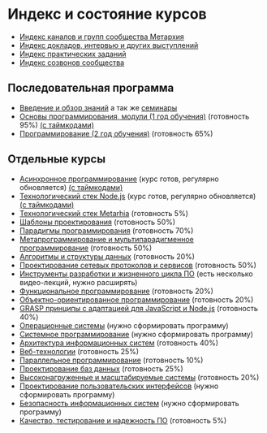 # Индекс и состояние курсов

- [Индекс каналов и групп сообщества Метархия](Links.md)
- [Индекс докладов, интервью и других выступлений](Courses/Talks.md)
- [Индекс практических заданий](Practice/Index.md)
- [Индекс созвонов сообщества](Archive/WeeklyCall.md)

## Последовательная программа

- [Введение и обзор знаний](Courses/Introduction.md)
  а так же [семинары](Courses/Seminars.md)
- [Основы программирования, модули (1 год обучения)](Courses/Fundamentals.md)
  (готовность 95%) [(с таймкодами)](Courses/Fundamentals-timecodes.md)
- [Программирование (2 год обучения)](Courses/Advanced.md)
  (готовность 65%)

## Отдельные курсы

- [Асинхронное программирование](Courses/Asynchronous.md)
  (курс готов, регулярно обновляется)
  [(с таймкодами)](Courses/Asynchronous-timecodes.md)
- [Технологический стек Node.js](Courses/NodeJS.md)
  (курс готов, регулярно обновляется)
  [(с таймкодами)](Courses/NodeJS-timecodes.md)
- [Технологический стек Metarhia](Courses/Metarhia.md)
  (готовность 5%)
- [Шаблоны проектирования](Courses/Patterns.md)
  (готовность 50%)
- [Парадигмы программирования](Courses/Paradigms.md)
  (готовность 70%)
- [Метапрограммирование и мультипарадигменное программирование](Courses/Metaprogramming.md)
  (готовность 50%)
- [Алгоритмы и структуры данных](Courses/AlgAndData.md)
  (готовность 20%)
- [Проектирование сетевых протоколов и сервисов](Courses/Network.md)
  (готовность 50%)
- [Инструменты разработки и жизненного цикла ПО](Courses/Tools.md)
  (есть несколько видео-лекций, нужно расширять)
- [Функциональное программирование](Courses/Functional.md)
  (готовность 20%)
- [Объектно-ориентированное программирование](Courses/OOP.md)
  (готовность 20%)
- [GRASP принципы с адаптацией для JavaScript и Node.js](Courses/GRASP.md)
  (готовность 40%)
- [Операционные системы](Courses/OS.md)
  (нужно сформировать программу)
- [Системное программирование](Courses/System.md)
  (нужно сформировать программу)
- [Архитектура информационных систем](Courses/Architecture.md)
  (готовность 40%)
- [Веб-технологии](Courses/Web.md)
  (готовность 25%)
- [Параллельное программирование](Courses/Parallel.md)
  (готовность 10%)
- [Проектирование баз данных](Courses/Databases.md)
  (готовность 25%)
- [Высоконагруженные и масштабируемые системы](Courses/Highload.md)
  (готовность 20%)
- [Проектирование пользовательских интерфейсов](Courses/UI-UX.md)
  (нужно сформировать программу)
- [Безопасность информационных систем](Courses/Security.md)
  (нужно сформировать программу)
- [Качество, тестирование и надежность ПО](Courses/Quality.md)
  (готовность 5%)
